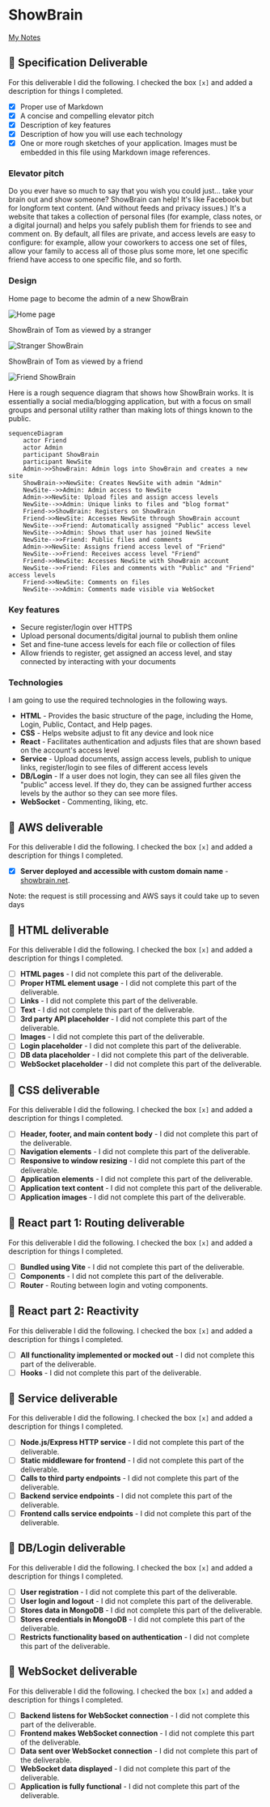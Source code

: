 # ShowBrain

[My Notes](notes.md)



## 🚀 Specification Deliverable

For this deliverable I did the following. I checked the box `[x]` and added a description for things I completed.

- [x] Proper use of Markdown
- [x] A concise and compelling elevator pitch
- [x] Description of key features
- [x] Description of how you will use each technology
- [x] One or more rough sketches of your application. Images must be embedded in this file using Markdown image references.

### Elevator pitch

Do you ever have so much to say that you wish you could just… take your brain out and show someone? ShowBrain can help! It's like Facebook but for longform text content. (And without feeds and privacy issues.) It's a website that takes a collection of personal files (for example, class notes, or a digital journal) and helps you safely publish them for friends to see and comment on. By default, all files are private, and access levels are easy to configure: for example, allow your coworkers to access one set of files, allow your family to access all of those plus some more, let one specific friend have access to one specific file, and so forth.

### Design

Home page to become the admin of a new ShowBrain

![Home page](design_images/showbrain_home.png)

ShowBrain of Tom as viewed by a stranger

![Stranger ShowBrain](design_images/showbrain_stranger.png)

ShowBrain of Tom as viewed by a friend

![Friend ShowBrain](design_images/showbrain_friend.png)

Here is a rough sequence diagram that shows how ShowBrain works. It is essentially a social media/blogging application, but with a focus on small groups and personal utility rather than making lots of things known to the public.

```mermaid
sequenceDiagram
    actor Friend
    actor Admin
    participant ShowBrain
    participant NewSite
    Admin->>ShowBrain: Admin logs into ShowBrain and creates a new site
    ShowBrain->>NewSite: Creates NewSite with admin "Admin"
    NewSite-->>Admin: Admin access to NewSite
    Admin->>NewSite: Upload files and assign access levels
    NewSite-->>Admin: Unique links to files and "blog format"
    Friend->>ShowBrain: Registers on ShowBrain
    Friend->>NewSite: Accesses NewSite through ShowBrain account
    NewSite-->>Friend: Automatically assigned "Public" access level
    NewSite-->>Admin: Shows that user has joined NewSite
    NewSite-->>Friend: Public files and comments
    Admin->>NewSite: Assigns friend access level of "Friend"
    NewSite-->>Friend: Receives access level "Friend"
    Friend->>NewSite: Accesses NewSite with ShowBrain account
    NewSite-->>Friend: Files and comments with "Public" and "Friend" access levels
    Friend->>NewSite: Comments on files
    NewSite-->>Admin: Comments made visible via WebSocket
```

### Key features

- Secure register/login over HTTPS
- Upload personal documents/digital journal to publish them online
- Set and fine-tune access levels for each file or collection of files
- Allow friends to register, get assigned an access level, and stay connected by interacting with your documents

### Technologies

I am going to use the required technologies in the following ways.

- **HTML** - Provides the basic structure of the page, including the Home, Login, Public, Contact, and Help pages.
- **CSS** - Helps website adjust to fit any device and look nice
- **React** - Facilitates authentication and adjusts files that are shown based on the account's access level
- **Service** - Upload documents, assign access levels, publish to unique links, register/login to see files of different access levels
- **DB/Login** - If a user does not login, they can see all files given the "public" access level. If they do, they can be assigned further access levels by the author so they can see more files.
- **WebSocket** - Commenting, liking, etc.

## 🚀 AWS deliverable

For this deliverable I did the following. I checked the box `[x]` and added a description for things I completed.

- [x] **Server deployed and accessible with custom domain name** - [showbrain.net](https://showbrain.net).

Note: the request is still processing and AWS says it could take up to seven days

## 🚀 HTML deliverable

For this deliverable I did the following. I checked the box `[x]` and added a description for things I completed.

- [ ] **HTML pages** - I did not complete this part of the deliverable.
- [ ] **Proper HTML element usage** - I did not complete this part of the deliverable.
- [ ] **Links** - I did not complete this part of the deliverable.
- [ ] **Text** - I did not complete this part of the deliverable.
- [ ] **3rd party API placeholder** - I did not complete this part of the deliverable.
- [ ] **Images** - I did not complete this part of the deliverable.
- [ ] **Login placeholder** - I did not complete this part of the deliverable.
- [ ] **DB data placeholder** - I did not complete this part of the deliverable.
- [ ] **WebSocket placeholder** - I did not complete this part of the deliverable.

## 🚀 CSS deliverable

For this deliverable I did the following. I checked the box `[x]` and added a description for things I completed.

- [ ] **Header, footer, and main content body** - I did not complete this part of the deliverable.
- [ ] **Navigation elements** - I did not complete this part of the deliverable.
- [ ] **Responsive to window resizing** - I did not complete this part of the deliverable.
- [ ] **Application elements** - I did not complete this part of the deliverable.
- [ ] **Application text content** - I did not complete this part of the deliverable.
- [ ] **Application images** - I did not complete this part of the deliverable.

## 🚀 React part 1: Routing deliverable

For this deliverable I did the following. I checked the box `[x]` and added a description for things I completed.

- [ ] **Bundled using Vite** - I did not complete this part of the deliverable.
- [ ] **Components** - I did not complete this part of the deliverable.
- [ ] **Router** - Routing between login and voting components.

## 🚀 React part 2: Reactivity

For this deliverable I did the following. I checked the box `[x]` and added a description for things I completed.

- [ ] **All functionality implemented or mocked out** - I did not complete this part of the deliverable.
- [ ] **Hooks** - I did not complete this part of the deliverable.

## 🚀 Service deliverable

For this deliverable I did the following. I checked the box `[x]` and added a description for things I completed.

- [ ] **Node.js/Express HTTP service** - I did not complete this part of the deliverable.
- [ ] **Static middleware for frontend** - I did not complete this part of the deliverable.
- [ ] **Calls to third party endpoints** - I did not complete this part of the deliverable.
- [ ] **Backend service endpoints** - I did not complete this part of the deliverable.
- [ ] **Frontend calls service endpoints** - I did not complete this part of the deliverable.

## 🚀 DB/Login deliverable

For this deliverable I did the following. I checked the box `[x]` and added a description for things I completed.

- [ ] **User registration** - I did not complete this part of the deliverable.
- [ ] **User login and logout** - I did not complete this part of the deliverable.
- [ ] **Stores data in MongoDB** - I did not complete this part of the deliverable.
- [ ] **Stores credentials in MongoDB** - I did not complete this part of the deliverable.
- [ ] **Restricts functionality based on authentication** - I did not complete this part of the deliverable.

## 🚀 WebSocket deliverable

For this deliverable I did the following. I checked the box `[x]` and added a description for things I completed.

- [ ] **Backend listens for WebSocket connection** - I did not complete this part of the deliverable.
- [ ] **Frontend makes WebSocket connection** - I did not complete this part of the deliverable.
- [ ] **Data sent over WebSocket connection** - I did not complete this part of the deliverable.
- [ ] **WebSocket data displayed** - I did not complete this part of the deliverable.
- [ ] **Application is fully functional** - I did not complete this part of the deliverable.
